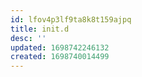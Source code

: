 ```yaml
---
id: lfov4p3lf9ta8k8t159ajpq
title: init.d
desc: ''
updated: 1698742246132
created: 1698740014499
---
```

